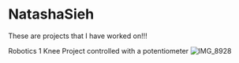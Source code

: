 # NatashaSieh
These are projects that I have worked on!!!

Robotics 1
  Knee Project controlled with a potentiometer
![IMG_8928](https://github.com/nzs2401/NatashaSieh/assets/116852829/667d3b5a-b089-4d6b-a870-40098bd894fa)

